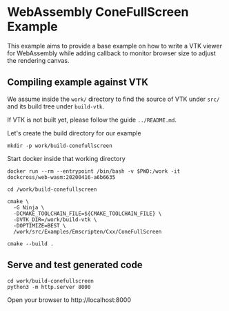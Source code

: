 # WebAssembly ConeFullScreen Example

This example aims to provide a base example on how to write a VTK viewer for
WebAssembly while adding callback to monitor browser size to adjust the rendering canvas.

## Compiling example against VTK

We assume inside the `work/` directory to find the source of VTK under `src/`
and its build tree under `build-vtk`.

If VTK is not built yet, please follow the guide `../README.md`.

Let's create the build directory for our example

```
mkdir -p work/build-conefullscreen
```

Start docker inside that working directory

```
docker run --rm --entrypoint /bin/bash -v $PWD:/work -it dockcross/web-wasm:20200416-a6b6635

cd /work/build-conefullscreen

cmake \
  -G Ninja \
  -DCMAKE_TOOLCHAIN_FILE=${CMAKE_TOOLCHAIN_FILE} \
  -DVTK_DIR=/work/build-vtk \
  -DOPTIMIZE=BEST \
  /work/src/Examples/Emscripten/Cxx/ConeFullScreen

cmake --build .
```

## Serve and test generated code

```
cd work/build-conefullscreen
python3 -m http.server 8000
```

Open your browser to http://localhost:8000
